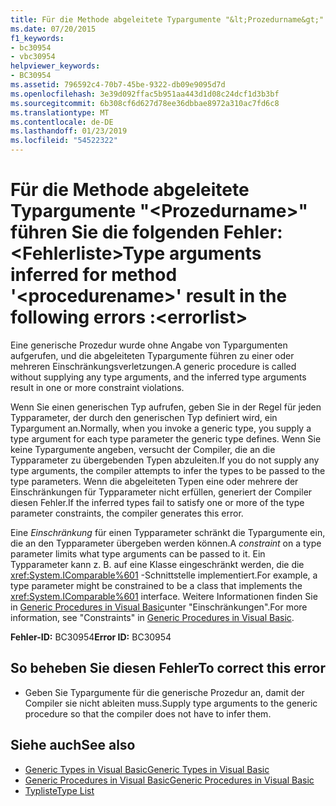 ```yaml
---
title: Für die Methode abgeleitete Typargumente "&lt;Prozedurname&gt;" führen Sie die folgenden Fehler:&lt;Fehlerliste&gt;
ms.date: 07/20/2015
f1_keywords:
- bc30954
- vbc30954
helpviewer_keywords:
- BC30954
ms.assetid: 796592c4-70b7-45be-9322-db09e9095d7d
ms.openlocfilehash: 3e39d092ffac5b951aa443d1d08c24dcf1d3b3bf
ms.sourcegitcommit: 6b308cf6d627d78ee36dbbae8972a310ac7fd6c8
ms.translationtype: MT
ms.contentlocale: de-DE
ms.lasthandoff: 01/23/2019
ms.locfileid: "54522322"
---
```

# <a name="type-arguments-inferred-for-method-ltprocedurenamegt-result-in-the-following-errors-lterrorlistgt"></a><span data-ttu-id="1fed7-102">Für die Methode abgeleitete Typargumente "&lt;Prozedurname&gt;" führen Sie die folgenden Fehler:&lt;Fehlerliste&gt;</span><span class="sxs-lookup"><span data-stu-id="1fed7-102">Type arguments inferred for method '&lt;procedurename&gt;' result in the following errors :&lt;errorlist&gt;</span></span>
<span data-ttu-id="1fed7-103">Eine generische Prozedur wurde ohne Angabe von Typargumenten aufgerufen, und die abgeleiteten Typargumente führen zu einer oder mehreren Einschränkungsverletzungen.</span><span class="sxs-lookup"><span data-stu-id="1fed7-103">A generic procedure is called without supplying any type arguments, and the inferred type arguments result in one or more constraint violations.</span></span>  
  
 <span data-ttu-id="1fed7-104">Wenn Sie einen generischen Typ aufrufen, geben Sie in der Regel für jeden Typparameter, der durch den generischen Typ definiert wird, ein Typargument an.</span><span class="sxs-lookup"><span data-stu-id="1fed7-104">Normally, when you invoke a generic type, you supply a type argument for each type parameter the generic type defines.</span></span> <span data-ttu-id="1fed7-105">Wenn Sie keine Typargumente angeben, versucht der Compiler, die an die Typparameter zu übergebenden Typen abzuleiten.</span><span class="sxs-lookup"><span data-stu-id="1fed7-105">If you do not supply any type arguments, the compiler attempts to infer the types to be passed to the type parameters.</span></span> <span data-ttu-id="1fed7-106">Wenn die abgeleiteten Typen eine oder mehrere der Einschränkungen für Typparameter nicht erfüllen, generiert der Compiler diesen Fehler.</span><span class="sxs-lookup"><span data-stu-id="1fed7-106">If the inferred types fail to satisfy one or more of the type parameter constraints, the compiler generates this error.</span></span>  
  
 <span data-ttu-id="1fed7-107">Eine *Einschränkung* für einen Typparameter schränkt die Typargumente ein, die an den Typparameter übergeben werden können.</span><span class="sxs-lookup"><span data-stu-id="1fed7-107">A *constraint* on a type parameter limits what type arguments can be passed to it.</span></span> <span data-ttu-id="1fed7-108">Ein Typparameter kann z. B. auf eine Klasse eingeschränkt werden, die die <xref:System.IComparable%601> -Schnittstelle implementiert.</span><span class="sxs-lookup"><span data-stu-id="1fed7-108">For example, a type parameter might be constrained to be a class that implements the <xref:System.IComparable%601> interface.</span></span> <span data-ttu-id="1fed7-109">Weitere Informationen finden Sie in [Generic Procedures in Visual Basic](../../visual-basic/programming-guide/language-features/data-types/generic-procedures.md)unter "Einschränkungen".</span><span class="sxs-lookup"><span data-stu-id="1fed7-109">For more information, see "Constraints" in [Generic Procedures in Visual Basic](../../visual-basic/programming-guide/language-features/data-types/generic-procedures.md).</span></span>  
  
 <span data-ttu-id="1fed7-110">**Fehler-ID:** BC30954</span><span class="sxs-lookup"><span data-stu-id="1fed7-110">**Error ID:** BC30954</span></span>  
  
## <a name="to-correct-this-error"></a><span data-ttu-id="1fed7-111">So beheben Sie diesen Fehler</span><span class="sxs-lookup"><span data-stu-id="1fed7-111">To correct this error</span></span>  
  
-   <span data-ttu-id="1fed7-112">Geben Sie Typargumente für die generische Prozedur an, damit der Compiler sie nicht ableiten muss.</span><span class="sxs-lookup"><span data-stu-id="1fed7-112">Supply type arguments to the generic procedure so that the compiler does not have to infer them.</span></span>  
  
## <a name="see-also"></a><span data-ttu-id="1fed7-113">Siehe auch</span><span class="sxs-lookup"><span data-stu-id="1fed7-113">See also</span></span>
- [<span data-ttu-id="1fed7-114">Generic Types in Visual Basic</span><span class="sxs-lookup"><span data-stu-id="1fed7-114">Generic Types in Visual Basic</span></span>](../../visual-basic/programming-guide/language-features/data-types/generic-types.md)
- [<span data-ttu-id="1fed7-115">Generic Procedures in Visual Basic</span><span class="sxs-lookup"><span data-stu-id="1fed7-115">Generic Procedures in Visual Basic</span></span>](../../visual-basic/programming-guide/language-features/data-types/generic-procedures.md)
- [<span data-ttu-id="1fed7-116">Typliste</span><span class="sxs-lookup"><span data-stu-id="1fed7-116">Type List</span></span>](../../visual-basic/language-reference/statements/type-list.md)
